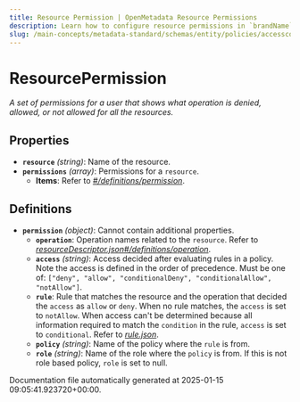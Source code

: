 ```yaml
---
title: Resource Permission | OpenMetadata Resource Permissions
description: Learn how to configure resource permissions in `brandName`'saccess control system. Define granular user access rights for data assets and metadata.
slug: /main-concepts/metadata-standard/schemas/entity/policies/accesscontrol/resourcepermission
---
```


# ResourcePermission

*A set of permissions for a user that shows what operation is denied, allowed, or not allowed for all the resources.*

## Properties

- **`resource`** *(string)*: Name of the resource.
- **`permissions`** *(array)*: Permissions for a `resource`.
  - **Items**: Refer to *[#/definitions/permission](#definitions/permission)*.
## Definitions

- **`permission`** *(object)*: Cannot contain additional properties.
  - **`operation`**: Operation names related to the `resource`. Refer to *[resourceDescriptor.json#/definitions/operation](#sourceDescriptor.json#/definitions/operation)*.
  - **`access`** *(string)*: Access decided after evaluating rules in a policy. Note the access is defined in the order of precedence. Must be one of: `["deny", "allow", "conditionalDeny", "conditionalAllow", "notAllow"]`.
  - **`rule`**: Rule that matches the resource and the operation that decided the `access` as `allow` or `deny`. When no rule matches, the `access` is set to `notAllow`. When access can't be determined because all information required to match the `condition` in the rule, `access` is set to `conditional`. Refer to *[rule.json](#le.json)*.
  - **`policy`** *(string)*: Name of the policy where the `rule` is from.
  - **`role`** *(string)*: Name of the role where the `policy` is from. If this is not role based policy, `role` is set to null.


Documentation file automatically generated at 2025-01-15 09:05:41.923720+00:00.
